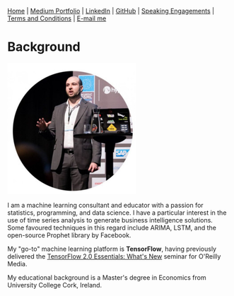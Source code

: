 [Home](https://mgcodesandstats.github.io/) |
[Medium Portfolio](https://medium.com/@firstclassanalyticsmg) |
[LinkedIn](https://www.linkedin.com/in/michaeljgrogan/) |
[GitHub](https://github.com/mgcodesandstats) |
[Speaking Engagements](https://mgcodesandstats.github.io/speaking-engagements/) |
[Terms and Conditions](https://mgcodesandstats.github.io/terms/) |
[E-mail me](mailto:michael@michael-grogan.com)


# Background

![profile](resize-0251.jpg)

I am a machine learning consultant and educator with a passion for statistics, programming, and data science. I have a particular interest in the use of time series analysis to generate business intelligence solutions. Some favoured techniques in this regard include ARIMA, LSTM, and the open-source Prophet library by Facebook.

My "go-to" machine learning platform is **TensorFlow**, having previously delivered the [TensorFlow 2.0 Essentials: What's New](https://learning.oreilly.com/live-training/courses/tensorflow-20-essentials-whats-new/0636920307167/) seminar for O'Reilly Media.

My educational background is a Master's degree in Economics from University College Cork, Ireland.
